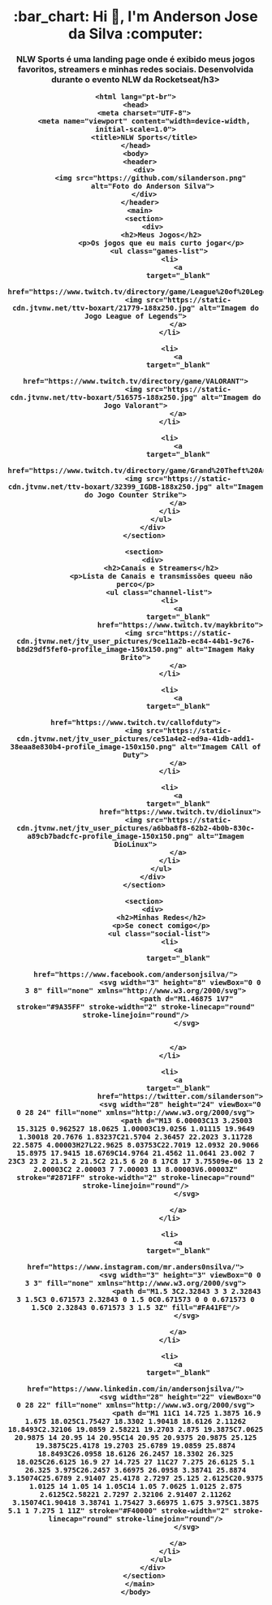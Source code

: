 <h1 align="center">:bar_chart: Hi 👋, I'm Anderson Jose da Silva :computer: </h1>
<h3 align="center">NLW Sports é uma landing page onde é exibido meus jogos favoritos, streamers e minhas redes sociais. Desenvolvida durante o evento NLW da Rocketseat/h3>

<!DOCTYPE html>
    <html lang="pt-br">
    <head>
        <meta charset="UTF-8">
        <meta name="viewport" content="width=device-width, initial-scale=1.0">
        <title>NLW Sports</title>
    </head>
    <body>
      <header>
        <div>
            <img src="https://github.com/silanderson.png" 
            alt="Foto do Anderson Silva">
        </div>
      </header>
      <main>
        <section>
            <div>
                <h2>Meus Jogos</h2>
                <p>Os jogos que eu mais curto jogar</p>
                <ul class="games-list"> 
                    <li>
                        <a
                        target="_blank"
                         href="https://www.twitch.tv/directory/game/League%20of%20Legends">
                        <img src="https://static-cdn.jtvnw.net/ttv-boxart/21779-188x250.jpg" alt="Imagem do Jogo League of Legends">
                        </a>
                    </li>

                    <li>
                        <a
                        target="_blank"
                         href="https://www.twitch.tv/directory/game/VALORANT">
                        <img src="https://static-cdn.jtvnw.net/ttv-boxart/516575-188x250.jpg" alt="Imagem do Jogo Valorant">
                        </a>
                    </li>

                    <li>
                        <a
                        target="_blank"
                         href="https://www.twitch.tv/directory/game/Grand%20Theft%20Auto%20V">
                        <img src="https://static-cdn.jtvnw.net/ttv-boxart/32399_IGDB-188x250.jpg" alt="Imagem do Jogo Counter Strike">
                        </a>
                    </li>
                </ul>
            </div>
        </section>

        <section>
            <div>
                <h2>Canais e Streamers</h2>
                <p>Lista de Canais e transmissões queeu não perco</p>
                <ul class="channel-list"> 
                    <li>
                        <a
                        target="_blank"
                         href="https://www.twitch.tv/maykbrito">
                        <img src="https://static-cdn.jtvnw.net/jtv_user_pictures/9ce11a2b-ec84-44b1-9c76-b8d29df5fef0-profile_image-150x150.png" alt="Imagem Maky Brito">
                        </a>
                    </li>

                    <li>
                        <a
                        target="_blank"
                         href="https://www.twitch.tv/callofduty">
                        <img src="https://static-cdn.jtvnw.net/jtv_user_pictures/ce51a4e2-ed9a-41db-add1-38eaa8e830b4-profile_image-150x150.png" alt="Imagem CAll of Duty">
                        </a>
                    </li>

                    <li>
                        <a
                        target="_blank"
                         href="https://www.twitch.tv/diolinux">
                        <img src="https://static-cdn.jtvnw.net/jtv_user_pictures/a6bba8f8-62b2-4b0b-830c-a89cb7badcfc-profile_image-150x150.png" alt="Imagem DioLinux">
                        </a>
                    </li>
                </ul>
            </div>
        </section>

        <section>
            <div>
                <h2>Minhas Redes</h2>
                <p>Se conect comigo</p>
                <ul class="social-list"> 
                    <li>
                        <a
                        target="_blank"
                         href="https://www.facebook.com/andersonjsilva/">
                         <svg width="3" height="8" viewBox="0 0 3 8" fill="none" xmlns="http://www.w3.org/2000/svg">
                            <path d="M1.46875 1V7" stroke="#9A35FF" stroke-width="2" stroke-linecap="round" stroke-linejoin="round"/>
                            </svg>
                            
                            
                        </a>
                    </li>

                    <li>
                        <a
                        target="_blank"
                         href="https://twitter.com/silanderson">
                         <svg width="28" height="24" viewBox="0 0 28 24" fill="none" xmlns="http://www.w3.org/2000/svg">
                            <path d="M13 6.00003C13 3.25003 15.3125 0.962527 18.0625 1.00003C19.0256 1.01115 19.9649 1.30018 20.7676 1.83237C21.5704 2.36457 22.2023 3.11728 22.5875 4.00003H27L22.9625 8.03753C22.7019 12.0932 20.9066 15.8975 17.9415 18.6769C14.9764 21.4562 11.0641 23.002 7 23C3 23 2 21.5 2 21.5C2 21.5 6 20 8 17C8 17 3.75509e-06 13 2 2.00003C2 2.00003 7 7.00003 13 8.00003V6.00003Z" stroke="#2871FF" stroke-width="2" stroke-linecap="round" stroke-linejoin="round"/>
                            </svg>
                            
                        </a>
                    </li>

                    <li>
                        <a
                        target="_blank"
                         href="https://www.instagram.com/mr.anders0nsilva/">
                         <svg width="3" height="3" viewBox="0 0 3 3" fill="none" xmlns="http://www.w3.org/2000/svg">
                            <path d="M1.5 3C2.32843 3 3 2.32843 3 1.5C3 0.671573 2.32843 0 1.5 0C0.671573 0 0 0.671573 0 1.5C0 2.32843 0.671573 3 1.5 3Z" fill="#FA41FE"/>
                            </svg>
                            
                        </a>
                    </li>

                    <li>
                        <a
                        target="_blank"
                         href="https://www.linkedin.com/in/andersonjsilva/">
                         <svg width="28" height="22" viewBox="0 0 28 22" fill="none" xmlns="http://www.w3.org/2000/svg">
                            <path d="M1 11C1 14.725 1.3875 16.9 1.675 18.025C1.75427 18.3302 1.90418 18.6126 2.11262 18.8493C2.32106 19.0859 2.58221 19.2703 2.875 19.3875C7.0625 20.9875 14 20.95 14 20.95C14 20.95 20.9375 20.9875 25.125 19.3875C25.4178 19.2703 25.6789 19.0859 25.8874 18.8493C26.0958 18.6126 26.2457 18.3302 26.325 18.025C26.6125 16.9 27 14.725 27 11C27 7.275 26.6125 5.1 26.325 3.975C26.2457 3.66975 26.0958 3.38741 25.8874 3.15074C25.6789 2.91407 25.4178 2.7297 25.125 2.6125C20.9375 1.0125 14 1.05 14 1.05C14 1.05 7.0625 1.0125 2.875 2.6125C2.58221 2.7297 2.32106 2.91407 2.11262 3.15074C1.90418 3.38741 1.75427 3.66975 1.675 3.975C1.3875 5.1 1 7.275 1 11Z" stroke="#F40000" stroke-width="2" stroke-linecap="round" stroke-linejoin="round"/>
                            </svg>
                            
                        </a>
                    </li>
                </ul>
            </div>
        </section>
      </main>
    </body>
</html>
